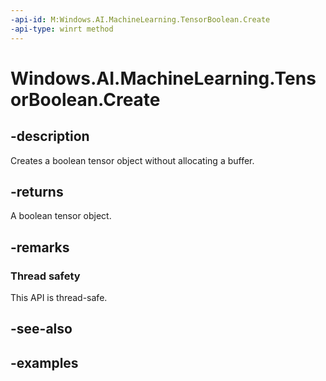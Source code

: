 ```yaml
---
-api-id: M:Windows.AI.MachineLearning.TensorBoolean.Create
-api-type: winrt method
---
```


<!-- Method syntax.
public TensorBoolean TensorBoolean.Create()
-->

# Windows.AI.MachineLearning.TensorBoolean.Create

## -description
Creates a boolean tensor object without allocating a buffer.

## -returns
A boolean tensor object.

## -remarks

### Thread safety
This API is thread-safe.

## -see-also

## -examples
